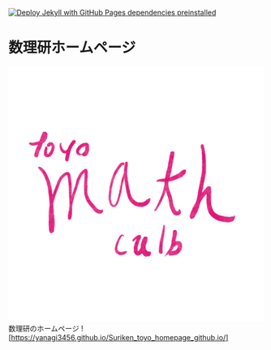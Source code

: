 [![Deploy Jekyll with GitHub Pages dependencies preinstalled](https://github.com/Yanagi3456/Suriken_toyo_homepage_github.io/actions/workflows/jekyll-gh-pages.yml/badge.svg)](https://github.com/Yanagi3456/Suriken_toyo_homepage_github.io/actions/workflows/jekyll-gh-pages.yml)


# 数理研ホームページ
![width=200](/img/tylogo.jpg)
数理研のホームページ
![https://yanagi3456.github.io/Suriken_toyo_homepage_github.io/]
